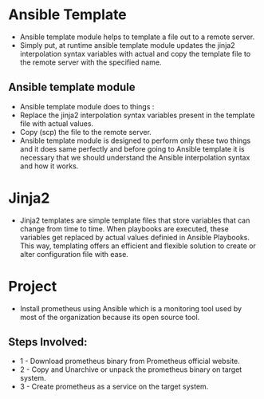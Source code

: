 # Ansible Template

- Ansible template module helps to template a file out to a remote server.
- Simply put, at runtime ansible template module updates the jinja2 interpolation syntax variables with actual and copy the template file to the remote server with the specified name.

## Ansible template module

- Ansible template module does to things :
- Replace the jinja2 interpolation syntax variables present in the template file with actual values.
- Copy (scp) the file to the remote server.
- Ansible template module is designed to perform only these two things and it does same perfectly and before going to Ansible template it is necessary that we should understand the Ansible interpolation syntax and how it works.

# Jinja2

- Jinja2 templates are simple template files that store variables that can change from time to time. When playbooks are executed, these variables get replaced by actual values definied in Ansible Playbooks. This way, templating offers an efficient and flexible solution to create or alter configuration file with ease.


# Project

- Install prometheus using Ansible which is a monitoring tool used by most of the organization because its open source tool.

## Steps Involved:

- 1 - Download prometheus binary from Prometheus official website.
- 2 - Copy and Unarchive or unpack the prometheus binary on target system.
- 3 - Create prometheus as a service on the target system.